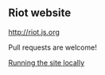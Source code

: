 
## Riot website

http://riot.js.org

Pull requests are welcome!

[Running the site locally](http://jekyllrb.com/docs/quickstart/)



